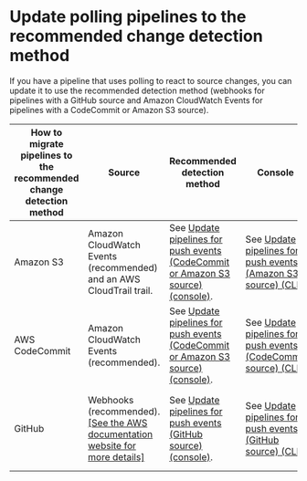 # Update polling pipelines to the recommended change detection method<a name="trigger-S3-migration-cwe"></a>

If you have a pipeline that uses polling to react to source changes, you can update it to use the recommended detection method \(webhooks for pipelines with a GitHub source and Amazon CloudWatch Events for pipelines with a CodeCommit or Amazon S3 source\)\.


| How to migrate pipelines to the recommended change detection method | Source | Recommended detection method | Console | CLI | AWS CloudFormation | 
| --- | --- | --- | --- | --- | --- | 
| Amazon S3 | Amazon CloudWatch Events \(recommended\) and an AWS CloudTrail trail\.  | See [Update pipelines for push events \(CodeCommit or Amazon S3 source\) \(console\)](update-change-detection.md#update-change-detection-console-codecommit-S3)\. | See [Update pipelines for push events \(Amazon S3 source\) \(CLI\)](update-change-detection.md#update-change-detection-cli-S3)\. | See [Update pipelines for push events \(Amazon S3 source\) \(AWS CloudFormation template\)](update-change-detection.md#update-change-detection-cfn-s3)\. | 
| AWS CodeCommit | Amazon CloudWatch Events \(recommended\)\. | See [Update pipelines for push events \(CodeCommit or Amazon S3 source\) \(console\)](update-change-detection.md#update-change-detection-console-codecommit-S3)\. | See [Update pipelines for push events \(CodeCommit source\) \(CLI\)](update-change-detection.md#update-change-detection-cli-codecommit)\. | See [Update pipelines for push events \(CodeCommit source\) \(AWS CloudFormation template\)](update-change-detection.md#update-change-detection-cfn-codecommit)\. | 
| GitHub | Webhooks \(recommended\)\.[\[See the AWS documentation website for more details\]](http://docs.aws.amazon.com/codepipeline/latest/userguide/trigger-S3-migration-cwe.html) | See [Update pipelines for push events \(GitHub source\) \(console\)](update-change-detection.md#update-change-detection-console-github)\. | See [Update pipelines for push events \(GitHub source\) \(CLI\)](update-change-detection.md#update-change-detection-cli-github)\. | See [Update pipelines for push events \(GitHub source\) \(AWS CloudFormation template\)](update-change-detection.md#update-change-detection-cfn-github)\. | 
